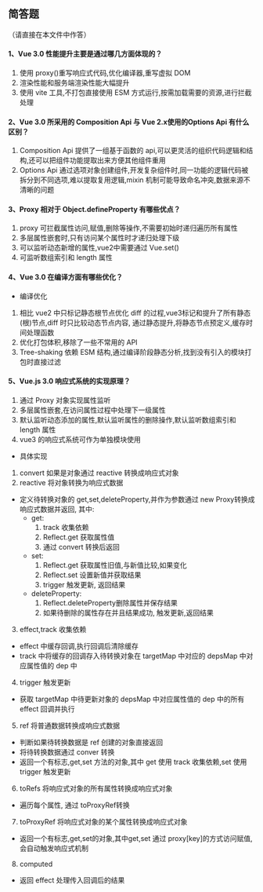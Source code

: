 ## 简答题

（请直接在本文件中作答）

#### 1、Vue 3.0 性能提升主要是通过哪几方面体现的？
1. 使用 proxy()重写响应式代码,优化编译器,重写虚拟 DOM
2. 渲染性能和服务端渲染性能大幅提升
3. 使用 vite 工具,不打包直接使用 ESM 方式运行,按需加载需要的资源,进行拦截处理 

#### 2、Vue 3.0 所采用的 Composition Api 与 Vue 2.x使用的Options Api 有什么区别？
1. Composition Api 提供了一组基于函数的 api,可以更灵活的组织代码逻辑和结构,还可以把组件功能提取出来方便其他组件重用
2. Options Api 通过选项对象创建组件,开发复杂组件时,同一功能的逻辑代码被拆分到不同选项,难以提取复用逻辑,mixin 机制可能导致命名冲突,数据来源不清晰的问题
　
#### 3、Proxy 相对于 Object.defineProperty 有哪些优点？
1. proxy 可拦截属性访问,赋值,删除等操作,不需要初始时递归遍历所有属性
2. 多层属性嵌套时,只有访问某个属性时才递归处理下级
3. 可以监听动态新增的属性,vue2中需要通过 Vue.set()
4. 可监听数组索引和 length 属性
　
#### 4、Vue 3.0 在编译方面有哪些优化？
- 编译优化
1. 相比 vue2 中只标记静态根节点优化 diff 的过程,vue3标记和提升了所有静态(根)节点,diff 时只比较动态节点内容, 通过静态提升,将静态节点预定义,缓存时间处理函数
2. 优化打包体积,移除了一些不常用的 API
3. Tree-shaking 依赖 ESM 结构,通过编译阶段静态分析,找到没有引入的模块打包时直接过滤
　
#### 5、Vue.js 3.0 响应式系统的实现原理？
1. 通过 Proxy 对象实现属性监听
2. 多层属性嵌套,在访问属性过程中处理下一级属性
3. 默认监听动态添加的属性,默认监听属性的删除操作,默认监听数组索引和 length 属性
4. vue3 的响应式系统可作为单独模块使用

- 具体实现
1. convert 如果是对象通过 reactive 转换成响应式对象
2. reactive 将对象转换为响应式数据
- 定义待转换对象的 get,set,deleteProperty,并作为参数通过 new Proxy转换成响应式数据并返回, 其中:
  - get:
    1. track 收集依赖
    2. Reflect.get 获取属性值
    3. 通过 convert 转换后返回
  - set:
    1. Reflect.get 获取属性旧值,与新值比较,如果变化
    2. Reflect.set 设置新值并获取结果
    3. trigger 触发更新, 返回结果
  - deleteProperty:
    1. Reflect.deleteProperty删除属性并保存结果
    2. 如果待删除的属性存在并且结果成功, 触发更新,返回结果
3. effect,track 收集依赖
- effect 中缓存回调,执行回调后清除缓存
- track 中将缓存的回调存入待转换对象在 targetMap 中对应的 depsMap 中对应属性值的 dep 中
4. trigger 触发更新
- 获取 targetMap 中待更新对象的 depsMap 中对应属性值的 dep 中的所有 effect 回调并执行
5. ref 将普通数据转换成响应式数据
- 判断如果待转换数据是 ref 创建的对象直接返回
- 将待转换数据通过 conver 转换
- 返回一个有标志,get,set 方法的对象,其中 get 使用 track 收集依赖,set 使用 trigger 触发更新
6. toRefs 将响应式对象的所有属性转换成响应式对象
- 遍历每个属性, 通过 toProxyRef转换
7. toProxyRef 将响应式对象的某个属性转换成响应式对象
- 返回一个有标志,get,set的对象,其中get,set 通过 proxy\[key]的方式访问赋值,会自动触发响应式机制
8. computed
- 返回 effect 处理传入回调后的结果
